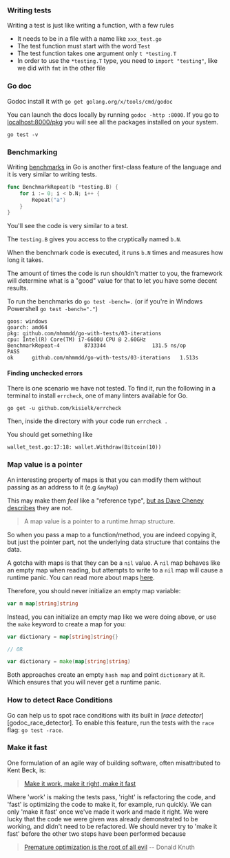 ### Writing tests

Writing a test is just like writing a function, with a few rules

* It needs to be in a file with a name like `xxx_test.go`
* The test function must start with the word `Test`
* The test function takes one argument only `t *testing.T`
* In order to use the `*testing.T` type, you need to `import "testing"`, like we did with `fmt` in the other file

### Go doc

Godoc install it with `go get golang.org/x/tools/cmd/godoc`

You can launch the docs locally by running `godoc -http :8000`. If you go to [localhost:8000/pkg](http://localhost:8000/pkg) you will see all the packages installed on your system.

`go test -v`

### Benchmarking

Writing [benchmarks](https://golang.org/pkg/testing/#hdr-Benchmarks) in Go is another first-class feature of the language and it is very similar to writing tests.

```go
func BenchmarkRepeat(b *testing.B) {
	for i := 0; i < b.N; i++ {
		Repeat("a")
	}
}
```

You'll see the code is very similar to a test.

The `testing.B` gives you access to the cryptically named `b.N`.

When the benchmark code is executed, it runs `b.N` times and measures how long it takes.

The amount of times the code is run shouldn't matter to you, the framework will determine what is a "good" value for that to let you have some decent results.

To run the benchmarks do `go test -bench=.` (or if you're in Windows Powershell `go test -bench="."`)

```text
goos: windows
goarch: amd64
pkg: github.com/mhmmdd/go-with-tests/03-iterations
cpu: Intel(R) Core(TM) i7-6600U CPU @ 2.60GHz
BenchmarkRepeat-4        8733344               131.5 ns/op
PASS
ok      github.com/mhmmdd/go-with-tests/03-iterations   1.513s
```

#### Finding unchecked errors
There is one scenario we have not tested. To find it, run the following in a terminal to install `errcheck`, one of many linters available for Go.

`go get -u github.com/kisielk/errcheck`

Then, inside the directory with your code run `errcheck .`

You should get something like

`wallet_test.go:17:18: wallet.Withdraw(Bitcoin(10))`

### Map value is a pointer

An interesting property of maps is that you can modify them without passing as an address to it (e.g `&myMap`)

This may make them _feel_ like a "reference type", [but as Dave Cheney describes](https://dave.cheney.net/2017/04/30/if-a-map-isnt-a-reference-variable-what-is-it) they are not.

> A map value is a pointer to a runtime.hmap structure.

So when you pass a map to a function/method, you are indeed copying it, but just the pointer part, not the underlying data structure that contains the data.

A gotcha with maps is that they can be a `nil` value. A `nil` map behaves like an empty map when reading, but attempts to write to a `nil` map will cause a runtime panic. You can read more about maps [here](https://blog.golang.org/go-maps-in-action).

Therefore, you should never initialize an empty map variable:

```go
var m map[string]string
```

Instead, you can initialize an empty map like we were doing above, or use the `make` keyword to create a map for you:

```go
var dictionary = map[string]string{}

// OR

var dictionary = make(map[string]string)
```

Both approaches create an empty `hash map` and point `dictionary` at it. Which ensures that you will never get a runtime panic.


### How to detect Race Conditions
Go can help us to spot race conditions with its built in [_race detector_][godoc_race_detector].
To enable this feature, run the tests with the `race` flag: `go test -race`.


### Make it fast

One formulation of an agile way of building software, often misattributed to Kent
Beck, is:

> [Make it work, make it right, make it fast][wrf]

Where 'work' is making the tests pass, 'right' is refactoring the code, and
'fast' is optimizing the code to make it, for example, run quickly. We can only
'make it fast' once we've made it work and made it right. We were lucky that the
code we were given was already demonstrated to be working, and didn't need to be
refactored. We should never try to 'make it fast' before the other two steps
have been performed because

> [Premature optimization is the root of all evil][popt]
> -- Donald Knuth

[wrf]: http://wiki.c2.com/?MakeItWorkMakeItRightMakeItFast
[popt]: http://wiki.c2.com/?PrematureOptimization